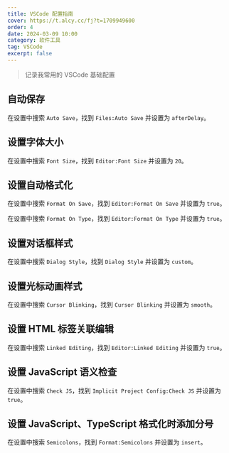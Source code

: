 ```yaml
---
title: VSCode 配置指南
cover: https://t.alcy.cc/fj?t=1709949600
order: 4
date: 2024-03-09 10:00
category: 软件工具
tag: VSCode
excerpt: false 
---
```


> 记录我常用的 VSCode 基础配置

## 自动保存

在设置中搜索 `Auto Save`，找到 `Files:Auto Save` 并设置为 `afterDelay`。

## 设置字体大小

在设置中搜索 `Font Size`，找到 `Editor:Font Size` 并设置为 `20`。

## 设置自动格式化

在设置中搜索 `Format On Save`，找到 `Editor:Format On Save` 并设置为 `true`。

在设置中搜索 `Format On Type`，找到 `Editor:Format On Type` 并设置为 `true`。

## 设置对话框样式

在设置中搜索 `Dialog Style`，找到 `Dialog Style` 并设置为 `custom`。

## 设置光标动画样式

在设置中搜索 `Cursor Blinking`，找到 `Cursor Blinking` 并设置为 `smooth`。

## 设置 HTML 标签关联编辑

在设置中搜索 `Linked Editing`，找到 `Editor:Linked Editing` 并设置为 `true`。

## 设置 JavaScript 语义检查

在设置中搜索 `Check JS`，找到 `Implicit Project Config:Check JS` 并设置为 `true`。

## 设置 JavaScript、TypeScript 格式化时添加分号

在设置中搜索 `Semicolons`，找到 `Format:Semicolons` 并设置为 `insert`。
